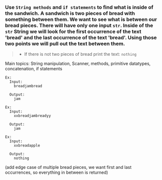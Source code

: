 ### Use `String methods` and `if statements` to find what is inside of the sandwich. A sandwich is two pieces of bread with something between them. We want to see what is between our bread pieces. There will have only one input `str`. Inside of the `str` String we will look for the first occurrence of the text 'bread' and the last occurrence of the text 'bread'. Using those two points we will pull out the text between them. 

> - If there is not two pieces of bread print the text: `nothing`

Main topics: String manipulation, Scanner, methods, primitive datatypes, concatenation, if statements

```
Ex:
  Input:
    breadjambread

  Output:
    jam
```
```
Ex:
  Input:
    xxbreadjambreadyy

  Output:
    jam
```
```
Ex:
  Input:
    xxbreadapple

  Output:
    nothing
```

(add edge case of multiple bread pieces, we want first and last occurrences, so everything in between is returned)